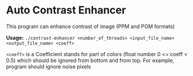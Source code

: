 # Auto Contrast Enhancer

This program can enhance contrast of image (PPM and PGM formats)

**Usage:** `./contrast-enhancer <number_of_threads> <input_file_name> <output_file_name> <coeff>`

`<coeff>` is a Coefficient stands for part of colors (float number 0 <= coeff < 0.5) which should be ignored from bottom and from top. For example, program should ignore noise pixels
